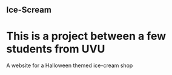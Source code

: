 ## Ice-Scream
# This is a project between a few students from UVU
A website for a Halloween themed ice-cream shop

